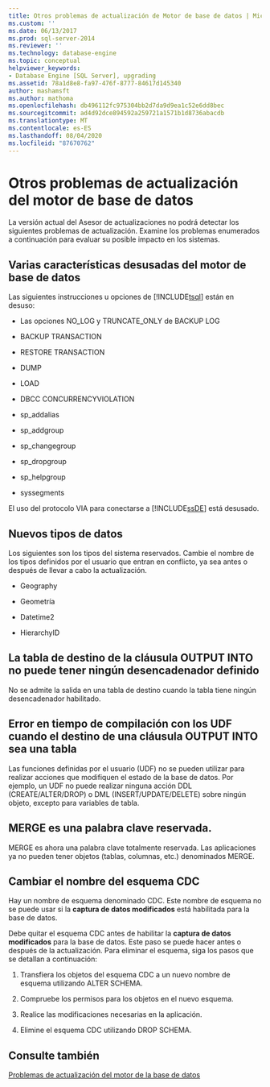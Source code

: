 ```yaml
---
title: Otros problemas de actualización de Motor de base de datos | Microsoft Docs
ms.custom: ''
ms.date: 06/13/2017
ms.prod: sql-server-2014
ms.reviewer: ''
ms.technology: database-engine
ms.topic: conceptual
helpviewer_keywords:
- Database Engine [SQL Server], upgrading
ms.assetid: 78a1d8e8-fa97-476f-8777-84617d145340
author: mashamsft
ms.author: mathoma
ms.openlocfilehash: db496112fc975304bb2d7da9d9ea1c52e6dd8bec
ms.sourcegitcommit: ad4d92dce894592a259721a1571b1d8736abacdb
ms.translationtype: MT
ms.contentlocale: es-ES
ms.lasthandoff: 08/04/2020
ms.locfileid: "87670762"
---
```

# <a name="other-database-engine-upgrade-issues"></a>Otros problemas de actualización del motor de base de datos
  La versión actual del Asesor de actualizaciones no podrá detectar los siguientes problemas de actualización. Examine los problemas enumerados a continuación para evaluar su posible impacto en los sistemas.  
  
## <a name="multiple-database-engine-deprecated-features"></a>Varias características desusadas del motor de base de datos  
 Las siguientes instrucciones u opciones de [!INCLUDE[tsql](../../includes/tsql-md.md)] están en desuso:  
  
-   Las opciones NO_LOG y TRUNCATE_ONLY de BACKUP LOG  
  
-   BACKUP TRANSACTION   
  
-   RESTORE TRANSACTION  
  
-   DUMP  
  
-   LOAD  
  
-   DBCC CONCURRENCYVIOLATION  
  
-   sp_addalias  
  
-   sp_addgroup  
  
-   sp_changegroup  
  
-   sp_dropgroup  
  
-   sp_helpgroup  
  
-   syssegments  
  
 El uso del protocolo VIA para conectarse a [!INCLUDE[ssDE](../../includes/ssde-md.md)] está desusado.  
  
## <a name="new-data-types"></a>Nuevos tipos de datos  
 Los siguientes son los tipos del sistema reservados. Cambie el nombre de los tipos definidos por el usuario que entran en conflicto, ya sea antes o después de llevar a cabo la actualización.  
  
-   Geography  
  
-   Geometría  
  
-   Datetime2  
  
-   HierarchyID  
  
## <a name="target-table-of-the-output-into-clause-cannot-have-any-defined-triggers"></a>La tabla de destino de la cláusula OUTPUT INTO no puede tener ningún desencadenador definido  
 No se admite la salida en una tabla de destino cuando la tabla tiene ningún desencadenador habilitado.  
  
## <a name="compile-time-error-for-udfs-when-the-target-of-an-output-into-clause-is-a-table"></a>Error en tiempo de compilación con los UDF cuando el destino de una cláusula OUTPUT INTO sea una tabla  
 Las funciones definidas por el usuario (UDF) no se pueden utilizar para realizar acciones que modifiquen el estado de la base de datos. Por ejemplo, un UDF no puede realizar ninguna acción DDL (CREATE/ALTER/DROP) o DML (INSERT/UPDATE/DELETE) sobre ningún objeto, excepto para variables de tabla.  
  
## <a name="merge-is-a-reserved-keyword"></a>MERGE es una palabra clave reservada.  
 MERGE es ahora una palabra clave totalmente reservada. Las aplicaciones ya no pueden tener objetos (tablas, columnas, etc.) denominados MERGE.  
  
## <a name="rename-cdc-schema"></a>Cambiar el nombre del esquema CDC  
 Hay un nombre de esquema denominado CDC. Este nombre de esquema no se puede usar si la **captura de datos modificados** está habilitada para la base de datos.  
  
 Debe quitar el esquema CDC antes de habilitar la **captura de datos modificados** para la base de datos. Este paso se puede hacer antes o después de la actualización. Para eliminar el esquema, siga los pasos que se detallan a continuación:  
  
1.  Transfiera los objetos del esquema CDC a un nuevo nombre de esquema utilizando ALTER SCHEMA.  
  
2.  Compruebe los permisos para los objetos en el nuevo esquema.  
  
3.  Realice las modificaciones necesarias en la aplicación.  
  
4.  Elimine el esquema CDC utilizando DROP SCHEMA.  
  
## <a name="see-also"></a>Consulte también  
 [Problemas de actualización del motor de la base de datos](../../../2014/sql-server/install/database-engine-upgrade-issues.md)  
  
  
